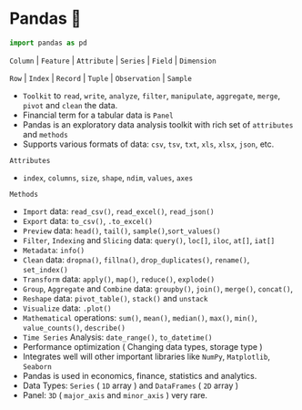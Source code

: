 # Pandas 🐼 

```python
import pandas as pd
```
`Column` | `Feature` | `Attribute` | `Series` | `Field` | `Dimension`        

`Row` | `Index` | `Record` | `Tuple` | `Observation` | `Sample`

- `Toolkit` to `read`, `write`, `analyze`, `filter`, `manipulate`, `aggregate`, `merge`, `pivot` and `clean` the data.
- Financial term for a tabular data is `Panel`
- Pandas is an exploratory data analysis toolkit with rich set of `attributes` and `methods`
- Supports various formats of data: `csv`, `tsv`, `txt`, `xls`, `xlsx`, `json`, etc.

`Attributes`

-  `index`, `columns`, `size`, `shape`, `ndim`, `values`, `axes`   

`Methods`

- `Import` data: `read_csv()`, `read_excel()`, `read_json()`
- `Export` data: `to_csv()`, `.to_excel()`
- `Preview` data: `head()`, `tail()`, `sample()`,`sort_values()`
- `Filter`, `Indexing` and `Slicing` data: `query()`, `loc[]`, `iloc`, `at[]`, `iat[]`       
- `Metadata`: `info()`
- `Clean` data: `dropna()`, `fillna()`, `drop_duplicates()`, `rename()`, `set_index()`
- `Transform` data: `apply()`, `map()`, `reduce()`, `explode()`
- `Group`, `Aggregate` and `Combine` data: `groupby()`, `join()`, `merge()`, `concat()`, 
- `Reshape` data: `pivot_table()`, `stack()` and `unstack`
- `Visualize` data: `.plot()`
- `Mathematical` operations: `sum()`, `mean()`, `median()`, `max()`, `min()`, `value_counts()`, `describe()`
- `Time Series` Analysis: `date_range()`, `to_datetime()`
- Performance optimization ( Changing data types, storage type )
- Integrates well will other important libraries like `NumPy`, `Matplotlib`, `Seaborn`
- Pandas is used in economics, finance, statistics and analytics.
- Data Types: `Series` ( `1D` array ) and `DataFrames` ( `2D` array )
- Panel: `3D` ( `major_axis` and `minor_axis` ) very rare. 
